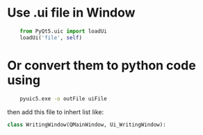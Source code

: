 # Use .ui file in Window
```py
    from PyQt5.uic import loadUi
    loadUi('file', self)
```

# Or convert them to python code using
```sh
    pyuic5.exe -o outFile uiFile
```

then add this file to inhert list like:
```py
class WritingWindow(QMainWindow, Ui_WritingWindow):
```
